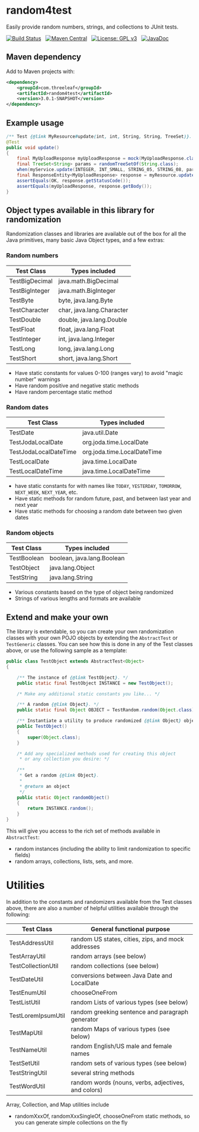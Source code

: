 # random4test
Easily provide random numbers, strings, and collections to JUnit tests.

[![Build Status](https://travis-ci.org/JohnZavyn/random4test.svg)](https://travis-ci.org/JohnZavyn/random4test) &nbsp;
[![Maven Central](https://maven-badges.herokuapp.com/maven-central/com.threeleaf/random4test/badge.svg)](https://maven-badges.herokuapp.com/maven-central/com.threeleaf/random4test) &nbsp;
 [![License: GPL v3](https://img.shields.io/badge/License-GPLv3-blue.svg)](https://www.gnu.org/licenses/gpl-3.0) &nbsp;
[![JavaDoc](http://javadoc-badge.appspot.com/com.threeleaf/random4test.svg?label=javadoc)](http://www.threeleaf.com/random4test/javadoc/)

## Maven dependency
Add to Maven projects with:
```xml
<dependency>
    <groupId>com.threeleaf</groupId>
    <artifactId>random4test</artifactId>
    <version>3.0.1-SNAPSHOT</version>
</dependency>
```

## Example usage
```java
/** Test {@link MyResource#update(int, int, String, String, TreeSet)}. */
@Test
public void update()
{
    final MyUploadResponse myUploadResponse = mock(MyUploadResponse.class);
    final TreeSet<String> params = randomTreeSetOf(String.class);
    when(myService.update(INTEGER, INT_SMALL, STRING_05, STRING_08, params)).thenReturn(myUploadResponse);
    final ResponseEntity<MyUploadResponse> response = myResource.update(INTEGER, INT_SMALL, STRING_05, STRING_08, params);
    assertEquals(OK, response.getStatusCode());
    assertEquals(myUploadResponse, response.getBody());
}
```

## Object types available in this library for randomization
Randomization classes and libraries are available out of the box for all the Java primitives, many basic Java Object types,
and a few extras:

### Random numbers

| Test Class            | Types included            |
| ---                   | ---                       |
| TestBigDecimal        | java.math.BigDecimal      |
| TestBigInteger        | java.math.BigInteger      |
| TestByte              | byte, java.lang.Byte      |
| TestCharacter         | char, java.lang.Character |
| TestDouble            | double, java.lang.Double  |
| TestFloat             | float, java.lang.Float    |
| TestInteger           | int, java.lang.Integer    |
| TestLong              | long, java.lang.Long      |
| TestShort             | short, java.lang.Short    |

* Have static constants for values 0-100 (ranges vary) to avoid "magic number" warnings
* Have random positive and negative static methods
* Have random percentage static method

### Random dates

| Test Class             | Types included              |
| ---                    | ---                         |
| TestDate               | java.util.Date              |
| TestJodaLocalDate      | org.joda.time.LocalDate     |
| TestJodaLocalDateTime  | org.joda.time.LocalDateTime |
| TestLocalDate          | java.time.LocalDate         |
| TestLocalDateTime      | java.time.LocalDateTime     |

* have static constants for with names like `TODAY`, `YESTERDAY`, `TOMORROW`, `NEXT_WEEK`, `NEXT_YEAR`, etc.
* Have static methods for random future, past, and between last year and next year
* Have static methods for choosing a random date between two given dates

### Random objects

| Test Class             | Types included             |
| ---                    | ---                        |
| TestBoolean            | boolean, java.lang.Boolean |
| TestObject             | java.lang.Object           |
| TestString             | java.lang.String           |

* Various constants based on the type of object being randomized
* Strings of various lengths and formats are available

## Extend and make your own

The library is extendable, so you can create your own randomization classes
with your own POJO objects by extending the `AbstractTest` or `TestGeneric` classes.
You can see how this is done in any of the Test classes above, or use the
following sample as a template:

```java
public class TestObject extends AbstractTest<Object>
{

    /** The instance of {@link TestObject}. */
    public static final TestObject INSTANCE = new TestObject();

    /* Make any additional static constants you like... */

    /** A random {@link Object}. */
    public static final Object OBJECT = TestRandom.random(Object.class);

    /** Instantiate a utility to produce randomized {@link Object} objects. */
    public TestObject()
    {
        super(Object.class);
    }

    /* Add any specialized methods used for creating this object
     * or any collection you desire: */

    /**
     * Get a random {@link Object}.
     *
     * @return an object
     */
    public static Object randomObject()
    {
        return INSTANCE.random();
    }
}
```

This will give you access to the rich set of methods available in `AbstractTest`:

* random instances (including the ability to limit randomization to specific fields)
* random arrays, collections, lists, sets, and more.

# Utilities

In addition to the constants and randomizers available from the Test classes above,
there are also a number of helpful utilities available through the following:


| Test Class             | General functional purpose                          |
| ---                    | ---                                                 |
| TestAddressUtil        | random US states, cities, zips, and mock addresses  |
| TestArrayUtil          | random arrays (see below)                           |
| TestCollectionUtil     | random collections (see below)                      |
| TestDateUtil           | conversions between Java Date and LocalDate         |
| TestEnumUtil           | chooseOneFrom                                       |
| TestListUtil           | random Lists of various types (see below)           |
| TestLoremIpsumUtil     | random greeking sentence and paragraph generator    |
| TestMapUtil            | random Maps of various types (see below)            |
| TestNameUtil           | random English/US male and female names             |
| TestSetUtil            | random sets of various types (see below)            |
| TestStringUtil         | several string methods                              |
| TestWordUtil           | random words (nouns, verbs, adjectives, and colors) |


Array, Collection, and Map utilities include
* randomXxxOf, randomXxxSingleOf, chooseOneFrom static methods, so you
can generate simple collections on the fly

